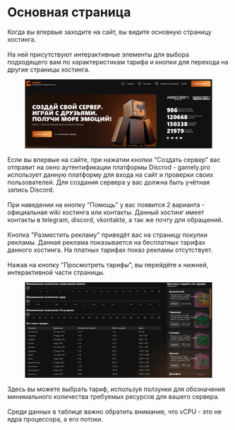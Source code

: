 # Основная страница

Когда вы впервые заходите на сайт, вы видите основную страницу хостинга.\
\
На ней присутствуют интерактивные элементы для выбора подходящего вам по характеристикам тарифа и кнопки для перехода на другие страницы хостинга.

<figure><img src="../.gitbook/assets/image (6).png" alt=""><figcaption></figcaption></figure>

Если вы впервые на сайте, при нажатии кнопки "Создать сервер" вас отправит на окно аутентификации платформы Discrod - gamely.pro использует данную платформу для входа на сайт и проверки своих пользователей. Для создания сервера у вас должна быть учётная запись Discord. \
\
При наведении на кнопку "Помощь" у вас появится 2 варианта - официальная wiki хостинга или контакты. Данный хостинг имеет контакты в telegram, discord, vkontakte, а так же почту для обращений.\
\
Кнопка "Разместить рекламу" приведёт вас на страницу покупки рекламы. Данная реклама показывается на бесплатных тарифах данного хостинга. На платных тарифах показ рекламы отсутствует.\
\
Нажав на кнопку "Просмотреть тарифы", вы перейдёте к нижней, интерактивной части страницы.

<figure><img src="../.gitbook/assets/image (3).png" alt=""><figcaption></figcaption></figure>

Здесь вы можете выбрать тариф, используя ползунки для обозначения минимального количества требуемых ресурсов для вашего сервера.\
\
Среди данных в таблице важно обратить внимание, что vCPU - это не ядра процессора, а его потоки.&#x20;
